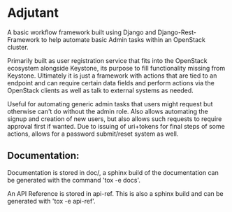 # Adjutant

A basic workflow framework built using Django and Django-Rest-Framework to help automate basic Admin tasks within an OpenStack cluster.

Primarily built as user registration service that fits into the OpenStack ecosystem alongside Keystone, its purpose to fill functionality missing from Keystone. Ultimately it is just a framework with actions that are tied to an endpoint and can require certain data fields and perform actions via the OpenStack clients as well as talk to external systems as needed.

Useful for automating generic admin tasks that users might request but otherwise can't do without the admin role. Also allows automating the signup and creation of new users, but also allows such requests to require approval first if wanted. Due to issuing of uri+tokens for final steps of some actions, allows for a password submit/reset system as well.

## Documentation:

Documentation is stored in doc/, a sphinx build of the documentation can be generated with the command 'tox -e docs'.

An API Reference is stored in api-ref. This is also a sphinx build and can be generated with 'tox -e api-ref'.

